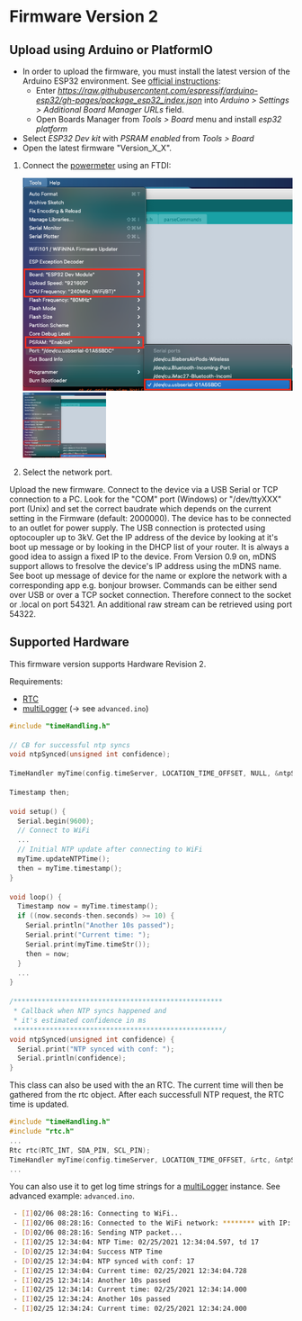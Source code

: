 [powermeter]: (https://github.com/voelkerb/powermeter)

# Firmware Version 2

## Upload using Arduino or PlatformIO

* In order to upload the firmware, you must install the latest version of the Arduino ESP32 environment. See [official instructions](https://github.com/espressif/arduino-esp32/blob/master/docs/arduino-ide/boards_manager.md):
  * Enter _https://raw.githubusercontent.com/espressif/arduino-esp32/gh-pages/package_esp32_index.json_ into _Arduino > Settings > Additional Board Manager URLs_ field.
  * Open Boards Manager from _Tools > Board_ menu and install _esp32 platform_
* Select _ESP32 Dev kit_ with _PSRAM enabled_ from _Tools > Board_ 
* Open the latest firmware "Version_X_X".

1. Connect the [powermeter] using an FTDI: 

    ![Firmware Select port](/docu/figures/FirmwareSelectPort.png)
    <img src="/docu/figures/FirmwareSelectPort.png" width="148">

2. Select the network port. 

 Upload the new firmware.
Connect to the device via a USB Serial or TCP connection to a PC. Look for the "COM" port (Windows) or "/dev/ttyXXX" port (Unix) and set the correct baudrate which depends on the current setting in the Firmware (default: 2000000).
The device has to be connected to an outlet for power supply. The USB connection is protected using optocoupler up to 3kV.
Get the IP address of the device by looking at it's boot up message or by looking in the DHCP list of your router. It is always a good idea to assign a fixed IP to the device.
From Version 0.9 on, mDNS support allows to fresolve the device's IP address using the mDNS name. See boot up message of device for the name or explore the network with a corresponding app e.g. bonjour browser. 
Commands can be either send over USB or over a TCP socket connection. Therefore connect to the socket <IP address> or <mDNS Name>.local on port 54321.
An additional raw stream can be retrieved using port 54322. 


## Supported Hardware
This firmware version supports Hardware Revision 2.


Requirements:
- [RTC](https://github.com/voelkerb/ESP.DS3231_RTC/)
- [multiLogger](http://github.com/voelkerb/ESP.multiLogger) (-> see ```advanced.ino```)

```C++
#include "timeHandling.h"

// CB for successful ntp syncs
void ntpSynced(unsigned int confidence);

TimeHandler myTime(config.timeServer, LOCATION_TIME_OFFSET, NULL, &ntpSynced);

Timestamp then;

void setup() {
  Serial.begin(9600);
  // Connect to WiFi
  ...
  // Initial NTP update after connecting to WiFi
  myTime.updateNTPTime();
  then = myTime.timestamp();
}

void loop() {
  Timestamp now = myTime.timestamp();
  if ((now.seconds-then.seconds) >= 10) {
    Serial.println("Another 10s passed");
    Serial.print("Current time: ");
    Serial.print(myTime.timeStr());
    then = now;
  }
  ...
}

/****************************************************
 * Callback when NTP syncs happened and
 * it's estimated confidence in ms
 ****************************************************/
void ntpSynced(unsigned int confidence) {
  Serial.print("NTP synced with conf: ");
  Serial.println(confidence);
}

```



This class can also be used with the an RTC.
The current time will then be gathered from the rtc object. After each successfull NTP request, the RTC time is updated. 

```C++
#include "timeHandling.h"
#include "rtc.h"
...
Rtc rtc(RTC_INT, SDA_PIN, SCL_PIN);
TimeHandler myTime(config.timeServer, LOCATION_TIME_OFFSET, &rtc, &ntpSynced);
...

```

You can also use it to get log time strings for a [multiLogger](https://github.com/voelkerb/ESP.multiLogger/) instance. See advanced example:
 ```advanced.ino```.

```bash
 - [I]02/06 08:28:16: Connecting to WiFi..
 - [I]02/06 08:28:16: Connected to the WiFi network: ******** with IP: *********
 - [D]02/06 08:28:16: Sending NTP packet...
 - [I]02/25 12:34:04: NTP Time: 02/25/2021 12:34:04.597, td 17
 - [D]02/25 12:34:04: Success NTP Time
 - [D]02/25 12:34:04: NTP synced with conf: 17
 - [I]02/25 12:34:04: Current time: 02/25/2021 12:34:04.728
 - [I]02/25 12:34:14: Another 10s passed
 - [I]02/25 12:34:14: Current time: 02/25/2021 12:34:14.000
 - [I]02/25 12:34:24: Another 10s passed
 - [I]02/25 12:34:24: Current time: 02/25/2021 12:34:24.000
```
